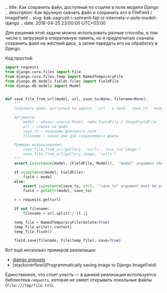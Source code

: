 .. title: Как сохранить файл, доступный по ссылке в поле модели Django
.. description: Как вручную скачать файл и сохранить его в FileField / ImageField
.. slug: kak-zagruzit-i-sohranit-fajl-iz-interneta-v-pole-modeli-django
.. date: 2016-04-25 23:00:00 UTC+03:00


Для решения этой задачи можно использовать разные способы, в том числе с загрузкой в оперативную память, но я предпочитаю сначала сохранить файл на жёсткий диск, а затем передать его на обработку в Django.

Код простой:

```python
import requests
from django.core.files import File
from django.core.files.temp import NamedTemporaryFile
from django.db.models.fields.files import FieldFile
from django.db.models import Model


def save_file_from_url(model, url, save_to=None, filename=None):
    """
    Сохранить файл, доступный по адресу ``url`` в поле ``save_to`` модели ``model``.

    Аргументы:
        model — объект класса Model, либо FieldFile / ImageFieldFile
        url — ссылка на файл
        save_to — название файлового поля
        filename — новое имя для сохраняемого файла

    Примеры использования:
        save_file_from_url(gallery, '<url>', save_to='image')
        save_file_from_url(gallery.image, '<url>')
    """
    assert isinstance(model, (FieldFile, Model)), '"model" argument should be a Model or FieldFile instance'

    if isinstance(model, FieldFile):
        field = model
    else:
        assert isinstance(save_to, str), '"save_to" argument must be provided along with Model instance'
        field = getattr(model, save_to)

    r = requests.get(url)

    if not filename:
        filename = url.split('/')[-1]

    temp_file = NamedTemporaryFile(delete=True)
    temp_file.write(r.content)
    temp_file.flush()

    field.save(filename, File(temp_file), save=True)
```

Вот ещё несколько примеров реализации:

- [django snippets](https://djangosnippets.org/snippets/2838/)
- [stackoverflow](Programmatically saving image to Django ImageField)

Единственное, что стоит учесть — в данной реализации используется библиотека ``requests``, которая не умеет открывать локальные файлы (``file:///tmp/file.txt``).
